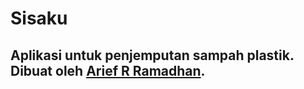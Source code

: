 # Sisaku
## Aplikasi untuk penjemputan sampah plastik. Dibuat oleh [Arief R Ramadhan](https://ariefrizky.com).
